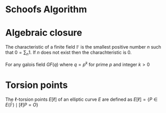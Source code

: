 # Schoofs Algorithm

# Algebraic closure

The characteristic of a finite field $\mathbb{F}$ is the smallest positive number $n$ such that $0=\sum_{n}1$. If $n$ does not exist then the charachteristic is $0$.

For any galois field $GF(q)$ where $q = p^k$ for prime $p$ and integer $k>0$

# Torsion points

The $\ell$-torsion points $E[\ell]$ of an elliptic curve $E$ are defined as $E[\ell]=\{P\in E(\mathbb{\bar{F}}) \mid [\ell] P = O \}$

